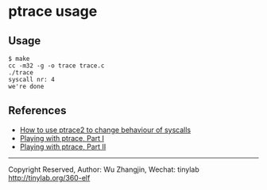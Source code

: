 

# ptrace usage

## Usage

    $ make
    cc -m32 -g -o trace trace.c
    ./trace
    syscall nr: 4
    we're done

## References

* [How to use ptrace2 to change behaviour of syscalls](https://stackoverflow.com/questions/13426561/how-to-use-ptrace2-to-change-behaviour-of-syscalls)
* [Playing with ptrace, Part I](https://www.linuxjournal.com/article/6100)
* [Playing with ptrace, Part II](https://www.linuxjournal.com/article/6210)

---
Copyright Reserved, Author: Wu Zhangjin, Wechat: tinylab
<http://tinylab.org/360-elf>
